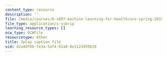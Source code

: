 ```yaml
---
content_type: resource
description: ''
file: /media/courses/6-s897-machine-learning-for-healthcare-spring-2019/d2a40f0bfe3a5af491a08e1123459810_MoEaRpLNo9A.vtt
file_type: application/x-subrip
learning_resource_types: []
ocw_type: OCWFile
resourcetype: Other
title: 3play caption file
uid: d2a40f0b-fe3a-5af4-91a0-8e1123459810
---
```

